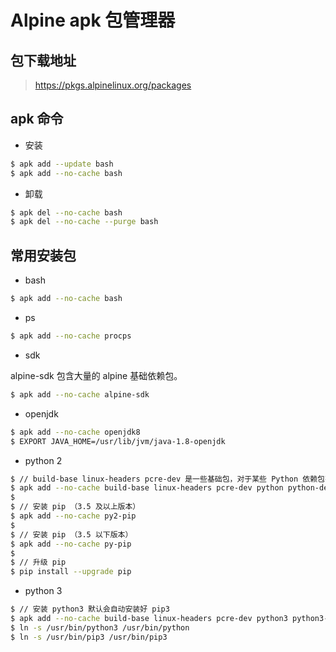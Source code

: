 # Alpine apk 包管理器

## 包下载地址

> https://pkgs.alpinelinux.org/packages


## apk 命令

* 安装

```sh
$ apk add --update bash
$ apk add --no-cache bash
```

* 卸载

```sh
$ apk del --no-cache bash
$ apk del --no-cache --purge bash
```


## 常用安装包

* bash

```sh
$ apk add --no-cache bash
```

* ps

```sh
$ apk add --no-cache procps
```

* sdk

alpine-sdk 包含大量的 alpine 基础依赖包。

```sh
$ apk add --no-cache alpine-sdk
```

* openjdk

```sh
$ apk add --no-cache openjdk8
$ EXPORT JAVA_HOME=/usr/lib/jvm/java-1.8-openjdk
```

* python 2

```sh
$ // build-base linux-headers pcre-dev 是一些基础包，对于某些 Python 依赖包有用
$ apk add --no-cache build-base linux-headers pcre-dev python python-dev
$
$ // 安装 pip （3.5 及以上版本）
$ apk add --no-cache py2-pip
$
$ // 安装 pip （3.5 以下版本）
$ apk add --no-cache py-pip
$
$ // 升级 pip
$ pip install --upgrade pip
```

* python 3

```sh
$ // 安装 python3 默认会自动安装好 pip3
$ apk add --no-cache build-base linux-headers pcre-dev python3 python3-dev
$ ln -s /usr/bin/python3 /usr/bin/python
$ ln -s /usr/bin/pip3 /usr/bin/pip3
```